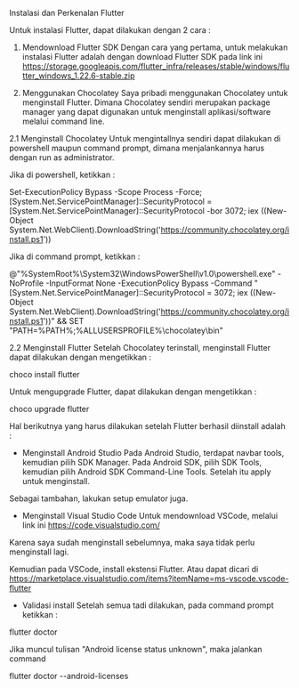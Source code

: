 Instalasi dan Perkenalan Flutter

Untuk instalasi Flutter, dapat dilakukan dengan 2 cara :

1. Mendownload Flutter SDK
Dengan cara yang pertama, untuk melakukan instalasi Flutter adalah dengan download Flutter SDK pada link ini https://storage.googleapis.com/flutter_infra/releases/stable/windows/flutter_windows_1.22.6-stable.zip


2. Menggunakan Chocolatey
Saya pribadi menggunakan Chocolatey untuk menginstall Flutter. Dimana Chocolatey sendiri merupakan package manager yang dapat digunakan untuk menginstall aplikasi/software melalui command line.

2.1 Menginstall Chocolatey
Untuk mengintallnya sendiri dapat dilakukan di powershell maupun command prompt, dimana menjalankannya harus dengan run as administrator.

Jika di powershell, ketikkan :

Set-ExecutionPolicy Bypass -Scope Process -Force; [System.Net.ServicePointManager]::SecurityProtocol = [System.Net.ServicePointManager]::SecurityProtocol -bor 3072; iex ((New-Object System.Net.WebClient).DownloadString('https://community.chocolatey.org/install.ps1'))



Jika di command prompt, ketikkan :

@"%SystemRoot%\System32\WindowsPowerShell\v1.0\powershell.exe" -NoProfile -InputFormat None -ExecutionPolicy Bypass -Command "[System.Net.ServicePointManager]::SecurityProtocol = 3072; iex ((New-Object System.Net.WebClient).DownloadString('https://community.chocolatey.org/install.ps1'))" && SET "PATH=%PATH%;%ALLUSERSPROFILE%\chocolatey\bin"


2.2 Menginstall Flutter
Setelah Chocolatey terinstall, menginstall Flutter dapat dilakukan dengan mengetikkan :

choco install flutter


Untuk mengupgrade Flutter, dapat dilakukan dengan mengetikkan :

choco upgrade flutter



Hal berikutnya yang harus dilakukan setelah Flutter berhasil diinstall adalah :

- Menginstall Android Studio
Pada Android Studio, terdapat navbar tools, kemudian pilih SDK Manager.
Pada Android SDK, pilih SDK Tools, kemudian pilih Android SDK Command-Line Tools. Setelah itu apply untuk menginstall.

Sebagai tambahan, lakukan setup emulator juga.

- Menginstall Visual Studio Code
Untuk mendownload VSCode, melalui link ini https://code.visualstudio.com/

Karena saya sudah menginstall sebelumnya, maka saya tidak perlu menginstall lagi.

Kemudian pada VSCode, install ekstensi Flutter. Atau dapat dicari di https://marketplace.visualstudio.com/items?itemName=ms-vscode.vscode-flutter

- Validasi install
Setelah semua tadi dilakukan, pada command prompt ketikkan :

flutter doctor


Jika muncul tulisan "Android license status unknown", maka jalankan command 

flutter doctor --android-licenses
